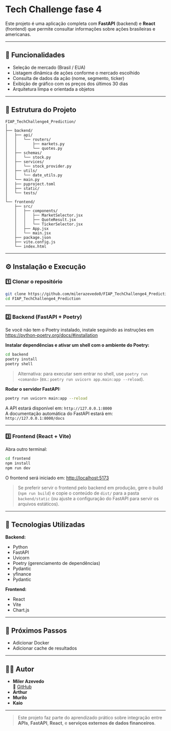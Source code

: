 # Tech Challenge fase 4

Este projeto é uma aplicação completa com **FastAPI** (backend) e **React** (frontend) que permite consultar informações sobre ações brasileiras e americanas.

---

## 🚀 Funcionalidades

- Seleção de mercado (Brasil / EUA)
- Listagem dinâmica de ações conforme o mercado escolhido
- Consulta de dados da ação (nome, segmento, ticker)
- Exibição de gráfico com os preços dos últimos 30 dias
- Arquitetura limpa e orientada a objetos

---

## 🧩 Estrutura do Projeto

```
FIAP_TechChallenge4_Prediction/
│
├── backend/
│   ├── api/
│   │   └── routers/
│   │       ├── markets.py
│   │       └── quotes.py
│   ├── schemas/
│   │   └── stock.py
│   ├── services/
│   │   └── stock_provider.py
│   ├── utils/
│   │   └── date_utils.py
│   └── main.py
│   ├── pyproject.toml
│   ├── static/
│   └── tests/
│
└── frontend/
    ├── src/
    │   ├── components/
    │   │   ├── MarketSelector.jsx
    │   │   ├── QuoteResult.jsx
    │   │   └── TickerSelector.jsx
    │   ├── App.jsx
    │   └── main.jsx
    ├── package.json
    ├── vite.config.js
    └── index.html
```

---

## ⚙️ Instalação e Execução

### 1️⃣ Clonar o repositório

```bash
git clone https://github.com/milerazevedo0/FIAP_TechChallenge4_Prediction.git
cd FIAP_TechChallenge4_Prediction
```

---

### 2️⃣ Backend (FastAPI + Poetry)

Se você não tem o Poetry instalado, instale seguindo as instruções em https://python-poetry.org/docs/#installation

**Instalar dependências e ativar um shell com o ambiente do Poetry:**

```bash
cd backend
poetry install
poetry shell
```

> Alternativa: para executar sem entrar no shell, use `poetry run <comando>` (ex.: `poetry run uvicorn app.main:app --reload`).

**Rodar o servidor FastAPI:**

```bash
poetry run uvicorn main:app --reload
```

A API estará disponível em: `http://127.0.0.1:8000`  
A documentação automática do FastAPI estará em: `http://127.0.0.1:8000/docs`

---

### 3️⃣ Frontend (React + Vite)

Abra outro terminal:
```bash
cd frontend
npm install
npm run dev
```

O frontend será iniciado em: [http://localhost:5173](http://localhost:5173)

> Se preferir servir o frontend pelo backend em produção, gere o build (`npm run build`) e copie o conteúdo de `dist/` para a pasta `backend/static` (ou ajuste a configuração do FastAPI para servir os arquivos estáticos).

---

## 🧠 Tecnologias Utilizadas

**Backend:**
- Python
- FastAPI
- Uvicorn
- Poetry (gerenciamento de dependências)
- Pydantic
- yfinance
- Pydantic

**Frontend:**
- React
- Vite
- Chart.js

---

## 🧰 Próximos Passos

- Adicionar Docker
- Adicionar cache de resultados

---

## 🧑‍💻 Autor

- **Miler Azevedo**  
📧 [GitHub](https://github.com/milerazevedo0)
- **Arthur**
- **Murilo**
- **Kaio**

---

> Este projeto faz parte do aprendizado prático sobre integração entre **APIs**, **FastAPI**, **React**, e **serviços externos de dados financeiros**.
